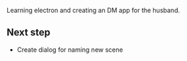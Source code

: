 Learning electron and creating an DM app for the husband.

## Next step

- Create dialog for naming new scene
